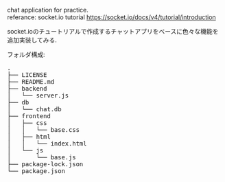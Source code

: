 chat application for practice.  
referance: socket.io tutorial https://socket.io/docs/v4/tutorial/introduction  
  
socket.ioのチュートリアルで作成するチャットアプリをベースに色々な機能を追加実装してみる.  
  
フォルダ構成:  
<pre>
.
├── LICENSE
├── README.md
├── backend
│   └── server.js
├── db
│   └── chat.db
├── frontend
│   ├── css
│   │   └── base.css
│   ├── html
│   │   └── index.html
│   └── js
│       └── base.js
├── package-lock.json
└── package.json
</pre>